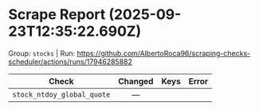 # Scrape Report (2025-09-23T12:35:22.690Z)

Group: `stocks`  |  Run: https://github.com/AlbertoRoca96/scraping-checks-scheduler/actions/runs/17946285882

| Check | Changed | Keys | Error |
|---|:---:|:--|:--|
| `stock_ntdoy_global_quote` | — |  |  |
